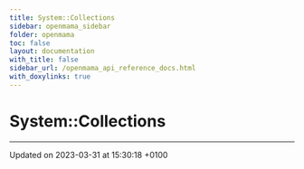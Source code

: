 ```yaml
---
title: System::Collections
sidebar: openmama_sidebar
folder: openmama
toc: false
layout: documentation
with_title: false
sidebar_url: /openmama_api_reference_docs.html
with_doxylinks: true
---
```


# System::Collections








-------------------------------

Updated on 2023-03-31 at 15:30:18 +0100
